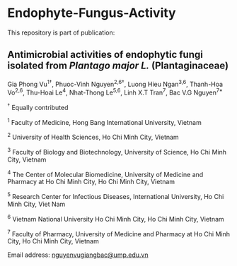 # Endophyte-Fungus-Activity

This repository is part of publication:
## Antimicrobial activities of endophytic fungi isolated from *Plantago major L.* (Plantaginaceae)

Gia Phong Vu<sup>1†</sup>, Phuoc-Vinh Nguyen<sup>2,6†</sup>, Luong Hieu Ngan<sup>3,6</sup>, Thanh-Hoa Vo<sup>2,6</sup>, Thu-Hoai Le<sup>4</sup>, Nhat-Thong Le<sup>5,6</sup>, Linh X.T Tran<sup>7</sup>, Bac V.G Nguyen<sup>7\*</sup>

<sup>†</sup> Equally contributed

<sup>1</sup> Faculty of Medicine, Hong Bang International University, Vietnam

<sup>2</sup> University of Health Sciences, Ho Chi Minh City, Vietnam

<sup>3</sup> Faculty of Biology and Biotechnology, University of Science, Ho Chi Minh City, Vietnam

<sup>4</sup> The Center of Molecular Biomedicine, University of Medicine and Pharmacy at Ho Chi Minh City, Ho Chi Minh City, Vietnam

<sup>5</sup> Research Center for Infectious Diseases, International University, Ho Chi Minh City, Viet Nam

<sup>6</sup> Vietnam National University Ho Chi Minh City, Ho Chi Minh City, Vietnam

<sup>7</sup> Faculty of Pharmacy, University of Medicine and Pharmacy at Ho Chi Minh City, Ho Chi Minh City, Vietnam

Email address: nguyenvugiangbac@ump.edu.vn